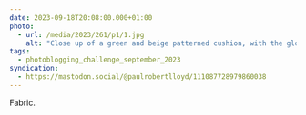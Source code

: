 ```yaml
---
date: 2023-09-18T20:08:00.000+01:00
photo:
  - url: /media/2023/261/p1/1.jpg
    alt: "Close up of a green and beige patterned cushion, with the glow of a television screen in the background."
tags:
  - photoblogging_challenge_september_2023
syndication:
  - https://mastodon.social/@paulrobertlloyd/111087728979860038
---
```


Fabric.
